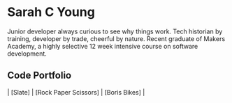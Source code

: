 # Sarah C Young

Junior developer always curious to see why things work. Tech historian by training, developer by trade, cheerful by nature. Recent graduate of Makers Academy, a highly selective 12 week intensive course on software development.

## Code Portfolio

| [Slate] | [Rock Paper Scissors] | [Boris Bikes] |